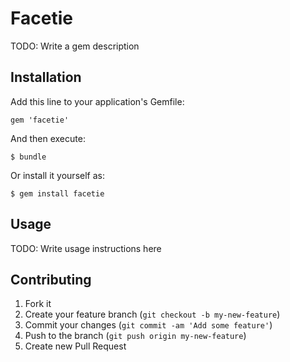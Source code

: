 # Facetie

TODO: Write a gem description

## Installation

Add this line to your application's Gemfile:

    gem 'facetie'

And then execute:

    $ bundle

Or install it yourself as:

    $ gem install facetie

## Usage

TODO: Write usage instructions here

## Contributing

1. Fork it
2. Create your feature branch (`git checkout -b my-new-feature`)
3. Commit your changes (`git commit -am 'Add some feature'`)
4. Push to the branch (`git push origin my-new-feature`)
5. Create new Pull Request

